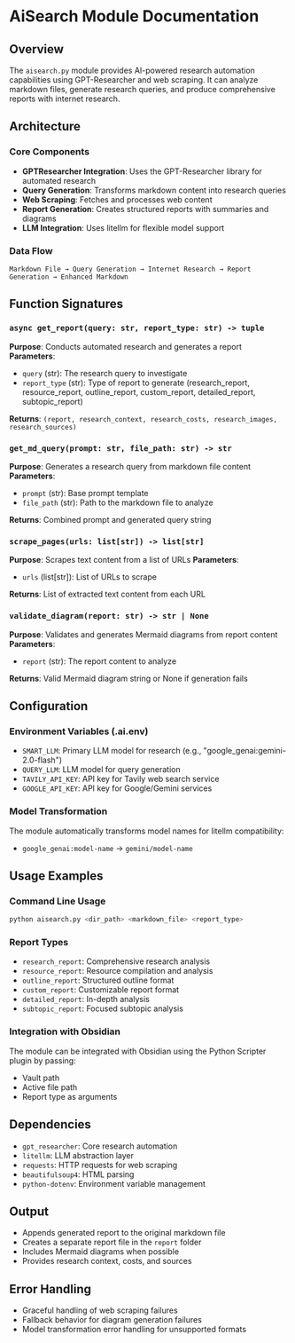 # AiSearch Module Documentation

## Overview
The `aisearch.py` module provides AI-powered research automation capabilities using GPT-Researcher and web scraping. It can analyze markdown files, generate research queries, and produce comprehensive reports with internet research.

## Architecture

### Core Components
- **GPTResearcher Integration**: Uses the GPT-Researcher library for automated research
- **Query Generation**: Transforms markdown content into research queries
- **Web Scraping**: Fetches and processes web content
- **Report Generation**: Creates structured reports with summaries and diagrams
- **LLM Integration**: Uses litellm for flexible model support

### Data Flow
```
Markdown File → Query Generation → Internet Research → Report Generation → Enhanced Markdown
```

## Function Signatures

### `async get_report(query: str, report_type: str) -> tuple`
**Purpose**: Conducts automated research and generates a report
**Parameters**:
- `query` (str): The research query to investigate
- `report_type` (str): Type of report to generate (research_report, resource_report, outline_report, custom_report, detailed_report, subtopic_report)

**Returns**: `(report, research_context, research_costs, research_images, research_sources)`

### `get_md_query(prompt: str, file_path: str) -> str`
**Purpose**: Generates a research query from markdown file content
**Parameters**:
- `prompt` (str): Base prompt template
- `file_path` (str): Path to the markdown file to analyze

**Returns**: Combined prompt and generated query string

### `scrape_pages(urls: list[str]) -> list[str]`
**Purpose**: Scrapes text content from a list of URLs
**Parameters**:
- `urls` (list[str]): List of URLs to scrape

**Returns**: List of extracted text content from each URL

### `validate_diagram(report: str) -> str | None`
**Purpose**: Validates and generates Mermaid diagrams from report content
**Parameters**:
- `report` (str): The report content to analyze

**Returns**: Valid Mermaid diagram string or None if generation fails

## Configuration

### Environment Variables (.ai.env)
- `SMART_LLM`: Primary LLM model for research (e.g., "google_genai:gemini-2.0-flash")
- `QUERY_LLM`: LLM model for query generation
- `TAVILY_API_KEY`: API key for Tavily web search service
- `GOOGLE_API_KEY`: API key for Google/Gemini services

### Model Transformation
The module automatically transforms model names for litellm compatibility:
- `google_genai:model-name` → `gemini/model-name`

## Usage Examples

### Command Line Usage
```bash
python aisearch.py <dir_path> <markdown_file> <report_type>
```

### Report Types
- `research_report`: Comprehensive research analysis
- `resource_report`: Resource compilation and analysis
- `outline_report`: Structured outline format
- `custom_report`: Customizable report format
- `detailed_report`: In-depth analysis
- `subtopic_report`: Focused subtopic analysis

### Integration with Obsidian
The module can be integrated with Obsidian using the Python Scripter plugin by passing:
- Vault path
- Active file path
- Report type as arguments

## Dependencies
- `gpt_researcher`: Core research automation
- `litellm`: LLM abstraction layer
- `requests`: HTTP requests for web scraping
- `beautifulsoup4`: HTML parsing
- `python-dotenv`: Environment variable management

## Output
- Appends generated report to the original markdown file
- Creates a separate report file in the `report` folder
- Includes Mermaid diagrams when possible
- Provides research context, costs, and sources

## Error Handling
- Graceful handling of web scraping failures
- Fallback behavior for diagram generation failures
- Model transformation error handling for unsupported formats